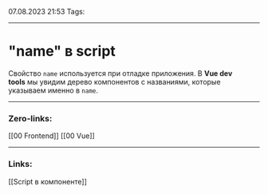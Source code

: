 07.08.2023 21:53
Tags:

---
# "name" в script
Свойство `name` используется при отладке приложения. В **Vue dev tools** мы увидим дерево компонентов с названиями, которые указываем именно в `name`.

---
### Zero-links:
[[00 Frontend]] [[00 Vue]]

---
### Links:
[[Script в компоненте]]